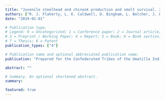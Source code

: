 ```yaml
---
title: "Juvenile steelhead and chinook production and smolt survival. 2019 Annual Progress Report for the Umatilla Basin Natural Production Monitoring and Evaluation Project"
authors: ["R. J. Flaherty, L. K. Caldwell, D. Bingham, L. Belcher, J. L. Simonis, C. R. Contor, and M. Sheoships"]
date: "2019-01-01"

# Publication type.
# Legend: 0 = Uncategorized; 1 = Conference paper; 2 = Journal article;
# 3 = Preprint / Working Paper; 4 = Report; 5 = Book; 6 = Book section;
# 7 = Thesis; 8 = Patent
publication_types: ["4"]

# Publication name and optional abbreviated publication name.
publication: "Prepared for the Confederated Tribes of the Umatilla Indian Reservation. Cramer Fish Sciences, Gresham, OR. 39 pp"

abstract: ""

# Summary. An optional shortened abstract.
summary: 

featured: true
---
```


